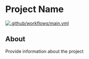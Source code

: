 # Project Name
[![.github/workflows/main.yml](https://github.com/ShivanS93/python-template/actions/workflows/main.yml/badge.svg)](https://github.com/ShivanS93/python-template/actions/workflows/main.yml)
## About

Provide information about the project
